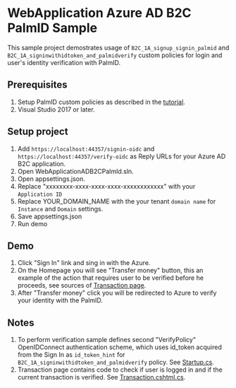 # WebApplication Azure AD B2C PalmID Sample 

This sample project demostrates usage of `B2C_1A_signup_signin_palmid` 
 and `B2C_1A_signinwithidtoken_and_palmidverify` custom policies for login and
user's identity verification with PalmID.

## Prerequisites
1. Setup PalmID custom policies as described in the [tutorial](../README.md). 
2. Visual Studio 2017 or later.

## Setup project

1. Add `https://localhost:44357/signin-oidc` and `https://localhost:44357/verify-oidc` as 
   Reply URLs for your Azure AD B2C application.
2. Open WebApplicationADB2CPalmId.sln.
3. Open appsettings.json.
4. Replace "xxxxxxxx-xxxx-xxxx-xxxx-xxxxxxxxxxxx" with your `Application ID`
5. Replace YOUR_DOMAIN_NAME with the your tenant `domain name` for `Instance` and `Domain` settings.
6. Save appsettings.json
7. Run demo

## Demo

1. Click "Sign In" link and sing in with the Azure.
2. On the Homepage you will see "Transfer money" button, this an example of the action
   that requires user to be verified before he proceeds, see sources of [Transaction page](WebApplicationADB2CPalmId/Pages/Transaction.cshtml.cs).
3. After "Transfer money" click you will be redirected to Azure to verify your identity with the PalmID.

## Notes

1. To perform verification sample defines second "VerifyPolicy" OpenIDConnect authentication scheme, 
   which uses id_token acquired from the Sign In as `id_token_hint` 
   for `B2C_1A_signinwithidtoken_and_palmidverify` policy. See [Startup.cs](WebApplicationADB2CPalmId/Startup.cs).
2. Transaction page contains code to check if user is logged in and if the current transaction is verified. 
   See [Transaction.cshtml.cs](WebApplicationADB2CPalmId/Pages/Transaction.cshtml.cs).